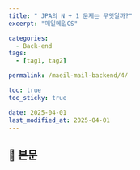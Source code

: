 ```yaml
---
title: " JPA의 N + 1 문제는 무엇일까?"
excerpt: "매일메일CS"

categories:
  - Back-end
tags:
  - [tag1, tag2]

permalink: /maeil-mail-backend/4/

toc: true
toc_sticky: true

date: 2025-04-01
last_modified_at: 2025-04-01
---
```


## 🦥 본문

